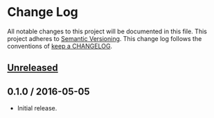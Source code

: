 # Change Log

All notable changes to this project will be documented in this file.
This project adheres to [Semantic Versioning](http://semver.org/).
This change log follows the conventions of
[keep a CHANGELOG](http://keepachangelog.com/).

## [Unreleased][Unreleased]

## 0.1.0 / 2016-05-05

- Initial release.

[Unreleased]: https://github.com/ourtownrentals/docker-sshd/compare/v0.1.0...HEAD
